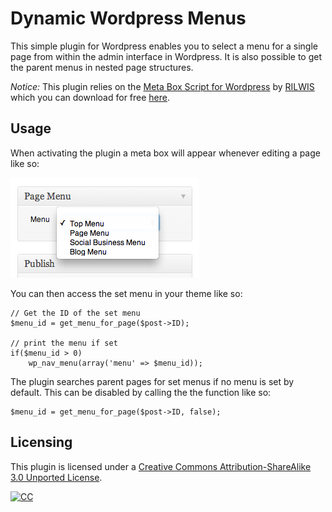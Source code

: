 # Dynamic Wordpress Menus
This simple plugin for Wordpress enables you to select a menu for a 
single page from within the admin interface in Wordpress. It is also
possible to get the parent menus in nested page structures.

*Notice:* This plugin relies on the 
[Meta Box Script for Wordpress](http://www.deluxeblogtips.com/meta-box-script-for-wordpress/) by 
[RILWIS](http://www.deluxeblogtips.com/) which you can download for free 
[here](http://www.deluxeblogtips.com/meta-box-script-for-wordpress/).

## Usage

When activating the plugin a meta box will appear whenever editing a page like so:

![metabox](https://github.com/ksmandersen/Dynamic-Wordpress-Menus/blob/master/screenshots/metabox.png?raw=true)

You can then access the set menu in your theme like so:

	// Get the ID of the set menu
	$menu_id = get_menu_for_page($post->ID);
	
	// print the menu if set
	if($menu_id > 0)
		wp_nav_menu(array('menu' => $menu_id));
		
The plugin searches parent pages for set menus if no menu is set 
by default. This can be disabled by calling the the function like so:

	$menu_id = get_menu_for_page($post->ID, false);

	
## Licensing
This plugin is licensed under a [Creative Commons Attribution-ShareAlike 3.0 Unported License](http://creativecommons.org/licenses/by-sa/3.0/).

[![CC](http://i.creativecommons.org/l/by-sa/3.0/88x31.png)](http://creativecommons.org/licenses/by-sa/3.0/)